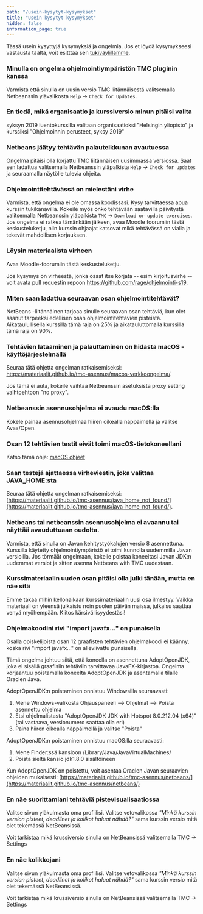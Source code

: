 ```yaml
---
path: "/usein-kysytyt-kysymykset"
title: "Usein kysytyt kysymykset"
hidden: false
information_page: true
---
```


Tässä usein kysyttyjä kysymyksiä ja ongelmia. Jos et löydä kysymykseesi vastausta täältä, voit esitttää sen [tukiväylillämme](/tukivaylat).

<table-of-contents></table-of-contents>

### Minulla on ongelma ohjelmointiympäristön TMC pluginin kanssa

Varmista että sinulla on uusin versio TMC liitännäisestä valitsemalla Netbeanssin ylävalikosta `Help` -> `Check for Updates`.

### En tiedä, mikä organisaatio ja kurssiversio minun pitäisi valita
syksyn 2019 luentokurssilla valitaan organisaatioksi "Helsingin yliopisto" ja kurssiksi "Ohjelmoinnin perusteet, syksy 2019"

### Netbeans jäätyy tehtävän palauteikkunan avautuessa

Ongelma pitäisi olla korjattu TMC liitännäisen uusimmassa versiossa. Saat sen ladattua valitsemalla Netbeanssin yläpalkista <code>Help</code> -> <code>Check for updates</code> ja seuraamalla näytölle tulevia ohjeita.

### Ohjelmointitehtävässä on mielestäni virhe

Varmista, että ongelma ei ole omassa koodissasi. Kysy tarvittaessa apua kurssin tukikanavilla. Kokeile myös onko tehtävään saatavilla päivitystä valitsemalla Netbeanssin yläpalkista `TMC` -> `Download or update exercises`. Jos ongelma ei ratkea tämänkään jälkeen, avaa Moodle foorumiin tästä keskusteluketju, niin kurssin ohjaajat katsovat mikä tehtävässä on vialla ja tekevät mahdollisen korjauksen.

### Löysin materiaalista virheen

Avaa Moodle-foorumiin tästä keskusteluketju.

Jos kysymys on virheestä, jonka osaat itse korjata -- esim kirjoitusvirhe -- voit avata pull requestin repoon https://github.com/rage/ohjelmointi-s19.

### Miten saan ladattua seuraavan osan ohjelmointitehtävät?

NetBeans -liitännäinen tarjoaa sinulle seuraavan osan tehtäviä, kun olet saanut tarpeeksi edellisen osan ohjelmointitehtävien pisteistä. Aikataulullisella kurssilla tämä raja on 25% ja aikatauluttomalla kurssilla tämä raja on 90%.

### Tehtävien lataaminen ja palauttaminen on hidasta macOS -käyttöjärjestelmällä

Seuraa tätä ohjetta ongelman ratkaisemiseksi: https://materiaalit.github.io/tmc-asennus/macos-verkkoongelma/.

Jos tämä ei auta, kokeile vaihtaa Netbeanssin asetuksista proxy setting vaihtoehtoon "no proxy".

### Netbeanssin asennusohjelma ei avaudu macOS:lla

Kokele painaa asennusohjelmaa hiiren oikealla näppäimellä ja valitse Avaa/Open.

### Osan 12 tehtävien testit eivät toimi macOS-tietokoneellani

Katso tämä ohje: [macOS ohjeet](/macos-ohjeet)

### Saan testejä ajattaessa virheviestin, joka valittaa JAVA_HOME:sta

Seuraa tätä ohjetta ongelman ratkaisemiseksi: [https://materiaalit.github.io/tmc-asennus/java_home_not_found/](https://materiaalit.github.io/tmc-asennus/java_home_not_found/).

### Netbeans tai netbeanssin asennusohjelma ei avaannu tai näyttää avauduttuaan oudolta.

Varmista, että sinulla on Javan kehitystyökalujen versio 8 asennettuna. Kurssilla käytetty ohjelmointiympäristö ei toimi kunnolla uudemmilla Javan versioilla. Jos törmäät ongelmaan, kokeile poistaa koneeltasi Javan JDK:n uudemmat versiot ja sitten asenna Netbeans with TMC uudestaan.

### Kurssimateriaalin uuden osan pitäisi olla julki tänään, mutta en näe sitä

Emme takaa mihin kellonaikaan kurssimateriaalin uusi osa ilmestyy. Vaikka materiaali on yleensä julkaistu noin puolen päivän maissa, julkaisu saattaa venyä myöhempään. Kiitos kärsivällisyydestäsi!

###  Ohjelmakoodini rivi "import javafx..." on punaisella

Osalla opiskelijoista osan 12 graafisten tehtävien ohjelmakoodi ei käänny, koska rivi "import javafx..." on alleviivattu punaisella.

Tämä ongelma johtuu siitä, että koneella on asennettuna AdoptOpenJDK, joka ei sisällä graafisiin tehtäviin tarvittavaa JavaFX-kirjastoa. Ongelma korjaantuu poistamalla koneelta AdoptOpenJDK ja asentamalla tilalle Oraclen Java.

AdoptOpenJDK:n poistaminen onnistuu Windowsilla seuraavasti:
1. Mene Windows-valikosta Ohjauspaneeli --> Ohjelmat --> Poista asennettu ohjelma
2. Etsi ohjelmalistasta "AdoptOpenJDK JDK with Hotspot 8.0.212.04 (x64)" (tai vastaava, versionumero saattaa olla eri)
3. Paina hiiren oikealla näppäimellä ja valitse "Poista"

AdoptOpenJDK:n poistaminen onnistuu macOS:lla seuraavasti:
1. Mene Finder:ssä kansioon /Library/Java/JavaVirtualMachines/
2. Poista sieltä kansio jdk1.8.0 sisältöineen

Kun AdoptOpenJDK on poistettu, voit asentaa Oraclen Javan seuraavien ohjeiden mukaisesti: [https://materiaalit.github.io/tmc-asennus/netbeans/](https://materiaalit.github.io/tmc-asennus/netbeans/)

### En näe suorittamiani tehtäviä pistevisualisaatiossa

Valitse sivun yläkulmasta oma profiilisi. Valitse vetovalikossa *"Minkä kurssin version pisteet, deadlinet ja kolikot haluat nähdä?"* sama kurssin versio mitä olet tekemässä NetBeansissä.

Voit tarkistaa mikä krussiversio sinulla on NetBeansissä valitsemalla TMC -> Settings

### En näe kolikkojani

Valitse sivun yläkulmasta oma profiilisi. Valitse vetovalikossa *"Minkä kurssin version pisteet, deadlinet ja kolikot haluat nähdä?"* sama kurssin versio mitä olet tekemässä NetBeansissä.

Voit tarkistaa mikä krussiversio sinulla on NetBeansissä valitsemalla TMC -> Settings
